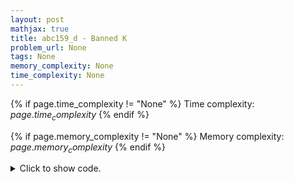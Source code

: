 ```yaml
---
layout: post
mathjax: true
title: abc159_d - Banned K
problem_url: None
tags: None
memory_complexity: None
time_complexity: None
---
```




{% if page.time_complexity != "None" %}
Time complexity: ${{ page.time_complexity }}$
{% endif %}

{% if page.memory_complexity != "None" %}
Memory complexity: ${{ page.memory_complexity }}$
{% endif %}

<details>
<summary>
<p style="display:inline">Click to show code.</p>
</summary>
```cpp
{% raw %}
using namespace std;
using ll = long long;
using ii = pair<int, int>;
using vi = vector<int>;
template <typename InputIterator,
          typename T = typename iterator_traits<InputIterator>::value_type>
void read_n(InputIterator it, int n)
{
    copy_n(istream_iterator<T>(cin), n, it);
}
template <typename InputIterator,
          typename T = typename iterator_traits<InputIterator>::value_type>
void write(InputIterator first, InputIterator last, const char *delim = "\n")
{
    copy(first, last, ostream_iterator<T>(cout, delim));
}
int const NMAX = 2e5 + 11;
int main(void)
{
    ios::sync_with_stdio(false), cin.tie(NULL);
    int n;
    cin >> n;
    vi a(n), freq(NMAX, 0);
    read_n(a.begin(), n);
    for (auto ai : a)
        freq[ai]++;
    set<int> uniq(a.begin(), a.end());
    ll ans = 0;
    for (auto x : uniq)
        ans += (ll(freq[x]) * (ll(freq[x]) - 1)) / 2;
    for (auto kai : a)
        cout << ans - freq[kai] + 1 << endl;
    return 0;
}

{% endraw %}
```
</details>

